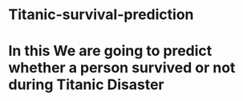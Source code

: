 # Titanic-survival-prediction

# In this We are going to predict whether a person survived or not during Titanic Disaster

